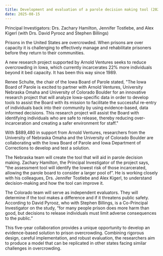 ```yaml
---
title: Development and evaluation of a parole decision making tool (2025-2030)
date: 2025-08-15
---
```


Principal Investigators: Drs. Zachary Hamilton, Jennifer Tostlebe, and Alex Kigerl (with Drs. David Pyrooz and Stephen Billings)

<!--more-->

Prisons in the United States are overcrowded. When prisons are over capacity it is challenging to effectively manage and rehabilitate prisoners before they return to their communities.
 
A new research project supported by Arnold Ventures seeks to reduce overcrowding in Iowa, which currently incarcerates 22% more individuals beyond it bed capacity. It has been this way since 1989.

Renee Schulte, the chair of the Iowa Board of Parole stated, "The Iowa Board of Parole is excited to partner with Arnold Ventures, University Nebraska Omaha and University of Colorado Boulder for an innovative research project that will analyze Iowa-specific data in order to develop tools to assist the Board with its mission to facilitate the successful re-entry of individuals back into their community by using evidence-based, data informed decisions. This research project will assist the Board with identifying individuals who are safe to release, thereby reducing over-incarceration and creating a safer environment for staff."

With $889,480 in support from Arnold Ventures, researchers from the University of Nebraska Omaha and the University of Colorado Boulder are collaborating with the Iowa Board of Parole and Iowa Department of Corrections to develop and test a solution.
 
The Nebraska team will create the tool that will aid in parole decision making. Zachary Hamilton, the Principal Investigator of the project says, “the assessment tool will identify the lowest risk of those incarcerated, allowing the parole board to consider a larger pool of”. He is working closely with his colleagues, Drs. Jennifer Tostlebe and Alex Kigerl, to understand decision-making and how the tool can improve it.
 
The Colorado team will serve as independent evaluators. They will determine if the tool makes a difference and if it threatens public safety. According to David Pyrooz, who with Stephen Billings, is a Co-Principal Investigator on the study, “for many people prison does more harm than good, but decisions to release individuals must limit adverse consequences to the public.”

This five-year collaboration provides a unique opportunity to develop an evidence-based solution to prison overcrowding. Combining rigorous design, careful implementation, and robust evaluation, the researchers aim to produce a model that can be replicated in other states facing similar challenges in overcrowding.